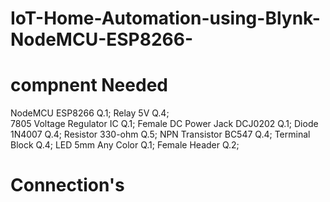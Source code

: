 # IoT-Home-Automation-using-Blynk-NodeMCU-ESP8266-

# compnent Needed


   NodeMCU ESP8266                                       Q.1; 
       Relay 5V                                              Q.4;  
       7805 Voltage Regulator IC                             Q.1; 
       Female DC Power Jack DCJ0202                          Q.1;
       Diode 1N4007                                          Q.4;
       Resistor 330-ohm                                      Q.5;
       NPN Transistor BC547                                  Q.4;
       Terminal Block                                        Q.4;
       LED 5mm Any Color                                     Q.1;
      Female Header                                         Q.2;

# Connection's
